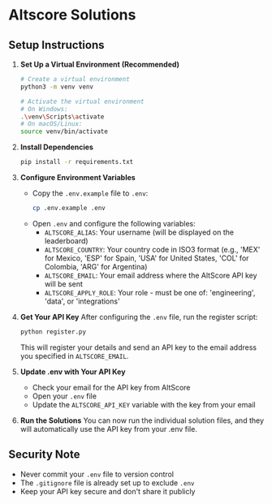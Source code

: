 # Altscore Solutions

## Setup Instructions

1. **Set Up a Virtual Environment (Recommended)**
   ```bash
   # Create a virtual environment
   python3 -m venv venv
   
   # Activate the virtual environment
   # On Windows:
   .\venv\Scripts\activate
   # On macOS/Linux:
   source venv/bin/activate
   ```

2. **Install Dependencies**
   ```bash
   pip install -r requirements.txt
   ```

2. **Configure Environment Variables**
   - Copy the `.env.example` file to `.env`:
     ```bash
     cp .env.example .env
     ```
   - Open `.env` and configure the following variables:
     - `ALTSCORE_ALIAS`: Your username (will be displayed on the leaderboard)
     - `ALTSCORE_COUNTRY`: Your country code in ISO3 format (e.g., 'MEX' for Mexico, 'ESP' for Spain, 'USA' for United States, 'COL' for Colombia, 'ARG' for Argentina)
     - `ALTSCORE_EMAIL`: Your email address where the AltScore API key will be sent
     - `ALTSCORE_APPLY_ROLE`: Your role - must be one of: 'engineering', 'data', or 'integrations'

3. **Get Your API Key**
   After configuring the `.env` file, run the register script:
   ```bash
   python register.py
   ```
   This will register your details and send an API key to the email address you specified in `ALTSCORE_EMAIL`.

4. **Update .env with Your API Key**
   - Check your email for the API key from AltScore
   - Open your `.env` file
   - Update the `ALTSCORE_API_KEY` variable with the key from your email

5. **Run the Solutions**
   You can now run the individual solution files, and they will automatically use the API key from your .env file.

## Security Note
- Never commit your `.env` file to version control
- The `.gitignore` file is already set up to exclude `.env`
- Keep your API key secure and don't share it publicly
